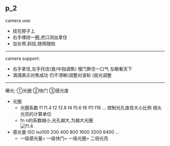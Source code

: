 p_2
----------
camera use:
* 挂在脖子上
* 右手缠绕一圈,虎口测出拿住
* 加长带,斜挂,随用随拍
--------------
camera support:
* 右手拿住,左手托住(食/中指调焦)            慢门屏住一口气    左眼看天下
* 滴滴表示对焦成功                         仍不清晰(调整对波轮  (屈光调整
-------------
曝光:    ①光圈   ②快门   ③感光度
* 光圈
  * 光圈系数 f1 f1.4 f2 f2.8 f4 f5.6 f8 f11 f16 ...         控制光孔直径大小比例  镜头光亮的计算单位
  * fn n的系数越小,光孔越大,为越大光圈  
![f1.4](https://github.com/Albatronhenry/UploadFile/blob/master/pic/f1.4.png)
* 感光量 ISO iso100 200 400 800 1600 3200 6400 ...
  * 一级感光量= 一级快门= 一级光圈= 二倍光亮

